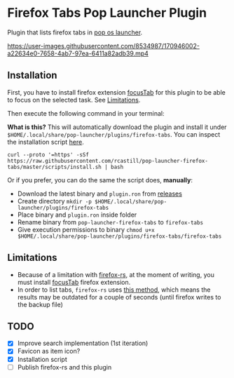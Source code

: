 # Firefox Tabs Pop Launcher Plugin

Plugin that lists firefox tabs in [pop os launcher](https://github.com/pop-os/launcher).



https://user-images.githubusercontent.com/8534987/170946002-a22634e0-7658-4ab7-97ea-6411a82adb39.mp4



## Installation

First, you have to install firefox extension [focusTab](https://addons.mozilla.org/en-US/firefox/addon/focus_tab/) for this plugin to be able to focus on the selected task. See [Limitations](#limitations).

Then execute the following command in your terminal:

**What is this?** This will automatically download the plugin and install it under `$HOME/.local/share/pop-launcher/plugins/firefox-tabs`. You can inspect the installation script [here](https://github.com/rcastill/pop-launcher-firefox-tabs/blob/master/scripts/install.sh).

```console
curl --proto '=https' -sSf https://raw.githubusercontent.com/rcastill/pop-launcher-firefox-tabs/master/scripts/install.sh | bash
```

Or if you prefer, you can do the same the script does, **manually**:

- Download the latest binary and `plugin.ron` from [releases](https://github.com/rcastill/pop-launcher-firefox-tabs/releases)
- Create directory `mkdir -p $HOME/.local/share/pop-launcher/plugins/firefox-tabs`
- Place binary and `plugin.ron` inside folder
- Rename binary from `pop-launcher-firefox-tabs` to `firefox-tabs`
- Give execution permissions to binary `chmod u+x $HOME/.local/share/pop-launcher/plugins/firefox-tabs/firefox-tabs`

## Limitations

- Because of a limitation with [firefox-rs](https://github.com/rcastill/firefox-rs), at the moment of writing, you must install [focusTab](https://addons.mozilla.org/en-US/firefox/addon/focus_tab/) firefox extension.
- In order to list tabs, `firefox-rs` uses [this method](https://superuser.com/questions/269443/list-open-firefox-tabs-from-the-command-line), which means the results may be outdated for a couple of seconds (until firefox writes to the backup file)

## TODO

- [x] Improve search implementation (1st iteration)
- [x] Favicon as item icon?
- [x] Installation script
- [ ] Publish firefox-rs and this plugin
